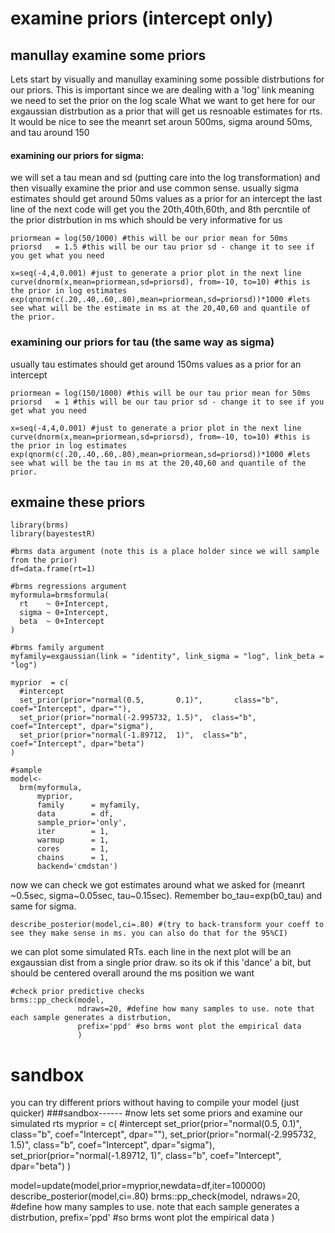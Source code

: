 # examine priors (intercept only)

## manullay examine some priors
Lets start by visually and manullay examining some possible distrbutions for our priors.
This is important since we are dealing with a 'log' link meaning we need to set the prior on the log scale
What we want to get here for our exgaussian distrbution as a prior that will get us resnoable estimates for rts.
It would be nice to see the meanrt set aroun 500ms, sigma around 50ms, and tau around 150

#### examining our priors for sigma:
we will set a tau mean and sd (putting care into the log transformation)
and then visually examine the prior and use common sense. 
usually sigma estimates should get around 50ms values as a prior for an intercept
the last line of the next code will get you the 20th,40th,60th, and 8th percntile of the prior distrbution in ms
which should be very informative for us

```
priormean = log(50/1000) #this will be our prior mean for 50ms
priorsd   = 1.5 #this will be our tau prior sd - change it to see if you get what you need

x=seq(-4,4,0.001) #just to generate a prior plot in the next line
curve(dnorm(x,mean=priormean,sd=priorsd), from=-10, to=10) #this is the prior in log estimates
exp(qnorm(c(.20,.40,.60,.80),mean=priormean,sd=priorsd))*1000 #lets see what will be the estimate in ms at the 20,40,60 and quantile of the prior.
```

### examining our priors for tau (the same way as sigma)
usually tau estimates should get around 150ms values as a prior for an intercept
```
priormean = log(150/1000) #this will be our tau prior mean for 50ms
priorsd   = 1 #this will be our tau prior sd - change it to see if you get what you need

x=seq(-4,4,0.001) #just to generate a prior plot in the next line
curve(dnorm(x,mean=priormean,sd=priorsd), from=-10, to=10) #this is the prior in log estimates
exp(qnorm(c(.20,.40,.60,.80),mean=priormean,sd=priorsd))*1000 #lets see what will be the tau in ms at the 20,40,60 and quantile of the prior.
```

## exmaine these priors

```
library(brms)
library(bayestestR)

#brms data argument (note this is a place holder since we will sample from the prior)
df=data.frame(rt=1)

#brms regressions argument
myformula=brmsformula(
  rt    ~ 0+Intercept,
  sigma ~ 0+Intercept,
  beta  ~ 0+Intercept
)

#brms family argument
myfamily=exgaussian(link = "identity", link_sigma = "log", link_beta = "log")

myprior  = c(
  #intercept
  set_prior(prior="normal(0.5,       0.1)",       class="b", coef="Intercept", dpar=""),
  set_prior(prior="normal(-2.995732, 1.5)",  class="b", coef="Intercept", dpar="sigma"),
  set_prior(prior="normal(-1.89712,  1)",  class="b", coef="Intercept", dpar="beta")
)

#sample
model<-
  brm(myformula,
      myprior,
      family      = myfamily,
      data        = df, 
      sample_prior='only',
      iter        = 1,  
      warmup      = 1,
      cores       = 1, 
      chains      = 1, 
      backend='cmdstan')
```
now we can check we got estimates around what we asked for (meanrt ~0.5sec, sigma~0.05sec, tau~0.15sec). Remember bo_tau=exp(b0_tau) and same for sigma.

```
describe_posterior(model,ci=.80) #(try to back-transform your coeff to see they make sense in ms. you can also do that for the 95%CI)
```

we can plot some simulated RTs. each line in the next plot will be an exgaussian dist from a single prior draw.
so its ok if this 'dance' a bit, but should be centered overall around the ms position we want
```
#check prior predictive checks
brms::pp_check(model,
               ndraws=20, #define how many samples to use. note that each sample generates a distrbution,
               prefix='ppd' #so brms wont plot the empirical data
               )
```

# sandbox
you can try different priors without having to compile your model (just quicker)
###sandbox------
#now lets set some priors and examine our simulated rts
myprior  = c(
  #intercept
  set_prior(prior="normal(0.5,       0.1)",       class="b", coef="Intercept", dpar=""),
  set_prior(prior="normal(-2.995732, 1.5)",  class="b", coef="Intercept", dpar="sigma"),
  set_prior(prior="normal(-1.89712,  1)",  class="b", coef="Intercept", dpar="beta")
)

model=update(model,prior=myprior,newdata=df,iter=100000)
describe_posterior(model,ci=.80)
brms::pp_check(model,
               ndraws=20, #define how many samples to use. note that each sample generates a distrbution,
               prefix='ppd' #so brms wont plot the empirical data
               )

```
